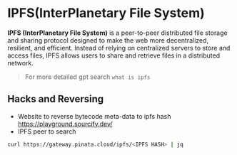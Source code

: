 # IPFS(InterPlanetary File System)
**IPFS (InterPlanetary File System)** is a peer-to-peer distributed file storage and sharing protocol designed to make the web more decentralized, resilient, and efficient. Instead of relying on centralized servers to store and access files, IPFS allows users to share and retrieve files in a distributed network.
> For more detailed gpt search `what is ipfs`

## Hacks and Reversing
- Website to reverse bytecode meta-data to ipfs hash https://playground.sourcify.dev/
- IPFS peer to search 
```bash
curl https://gateway.pinata.cloud/ipfs/<IPFS HASH> | jq
```
